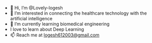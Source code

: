 - 👋 Hi, I’m @Lovely-logesh
- 👀 I’m interested in connecting the healthcare technology with the artificial intelligence
- 🌱 I’m currently learning biomedical engineering
- I love to learn about Deep Learning
- 📫 Reach me at logesh612003@gmail.com


<!---
Lovely-logesh/Lovely-logesh is a ✨ special ✨ repository because its `README.md` (this file) appears on your GitHub profile.
You can click the Preview link to take a look at your changes.
--->
